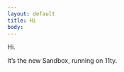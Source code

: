 ```yaml
---
layout: default
title: Hi
body:
---
```


<div class="padding-2">
  <p class="font-sans-3xl margin-bottom-0 text-bold">Hi.</p>
  <p class="font-sans-3xl margin-top-1 text-light">It’s the new Sandbox, running on 11ty.</p>
</div>

